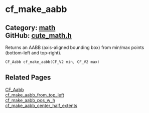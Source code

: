 [](../header.md ':include')

# cf_make_aabb

Category: [math](/api_reference?id=math)  
GitHub: [cute_math.h](https://github.com/RandyGaul/cute_framework/blob/master/include/cute_math.h)  
---

Returns an AABB (axis-aligned bounding box) from min/max points (bottom-left and top-right).

```cpp
CF_Aabb cf_make_aabb(CF_V2 min, CF_V2 max)
```

## Related Pages

[CF_Aabb](/math/cf_aabb.md)  
[cf_make_aabb_from_top_left](/math/cf_make_aabb_from_top_left.md)  
[cf_make_aabb_pos_w_h](/math/cf_make_aabb_pos_w_h.md)  
[cf_make_aabb_center_half_extents](/math/cf_make_aabb_center_half_extents.md)  
